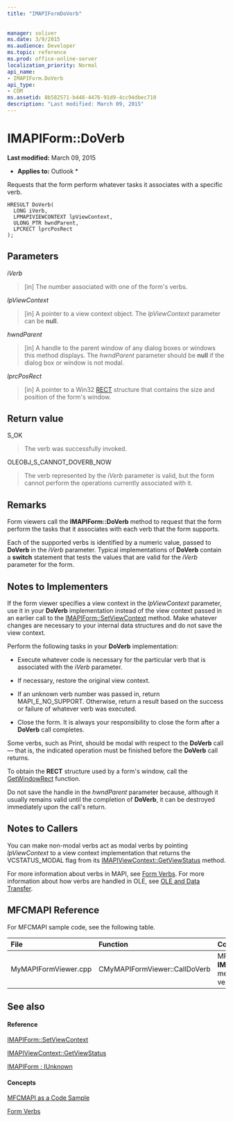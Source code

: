```yaml
---
title: "IMAPIFormDoVerb"
 
 
manager: soliver
ms.date: 3/9/2015
ms.audience: Developer
ms.topic: reference
ms.prod: office-online-server
localization_priority: Normal
api_name:
- IMAPIForm.DoVerb
api_type:
- COM
ms.assetid: 8b582571-b448-4476-91d9-4cc94dbec710
description: "Last modified: March 09, 2015"
---
```


# IMAPIForm::DoVerb

 **Last modified:** March 09, 2015 
  
 * **Applies to:** Outlook * 
  
Requests that the form perform whatever tasks it associates with a specific verb.
  
```
HRESULT DoVerb(
  LONG iVerb,
  LPMAPIVIEWCONTEXT lpViewContext,
  ULONG_PTR hwndParent,
  LPCRECT lprcPosRect
);
```

## Parameters

 _iVerb_
  
> [in] The number associated with one of the form's verbs.
    
 _lpViewContext_
  
> [in] A pointer to a view context object. The  _lpViewContext_ parameter can be **null**.
    
 _hwndParent_
  
> [in] A handle to the parent window of any dialog boxes or windows this method displays. The  _hwndParent_ parameter should be **null** if the dialog box or window is not modal. 
    
 _lprcPosRect_
  
> [in] A pointer to a Win32 [RECT](http://msdn.microsoft.com/en-us/library/dd162897%28VS.85%29.aspx) structure that contains the size and position of the form's window. 
    
## Return value

S_OK 
  
> The verb was successfully invoked.
    
OLEOBJ_S_CANNOT_DOVERB_NOW 
  
> The verb represented by the  _iVerb_ parameter is valid, but the form cannot perform the operations currently associated with it. 
    
## Remarks

Form viewers call the **IMAPIForm::DoVerb** method to request that the form perform the tasks that it associates with each verb that the form supports. 
  
Each of the supported verbs is identified by a numeric value, passed to **DoVerb** in the  _iVerb_ parameter. Typical implementations of **DoVerb** contain a **switch** statement that tests the values that are valid for the  _iVerb_ parameter for the form. 
  
## Notes to Implementers

If the form viewer specifies a view context in the  _lpViewContext_ parameter, use it in your **DoVerb** implementation instead of the view context passed in an earlier call to the [IMAPIForm::SetViewContext](imapiform-setviewcontext.md) method. Make whatever changes are necessary to your internal data structures and do not save the view context. 
  
Perform the following tasks in your **DoVerb** implementation: 
  
- Execute whatever code is necessary for the particular verb that is associated with the  _iVerb_ parameter. 
    
- If necessary, restore the original view context.
    
- If an unknown verb number was passed in, return MAPI_E_NO_SUPPORT. Otherwise, return a result based on the success or failure of whatever verb was executed.
    
- Close the form. It is always your responsibility to close the form after a **DoVerb** call completes. 
    
Some verbs, such as Print, should be modal with respect to the **DoVerb** call — that is, the indicated operation must be finished before the **DoVerb** call returns. 
  
To obtain the **RECT** structure used by a form's window, call the [GetWindowRect](http://msdn.microsoft.com/en-us/library/ms633519) function. 
  
Do not save the handle in the  _hwndParent_ parameter because, although it usually remains valid until the completion of **DoVerb**, it can be destroyed immediately upon the call's return.
  
## Notes to Callers

You can make non-modal verbs act as modal verbs by pointing  _lpViewContext_ to a view context implementation that returns the VCSTATUS_MODAL flag from its [IMAPIViewContext::GetViewStatus](imapiviewcontext-getviewstatus.md) method. 
  
For more information about verbs in MAPI, see [Form Verbs](form-verbs.md). For more information about how verbs are handled in OLE, see [OLE and Data Transfer](http://msdn.microsoft.com/en-us/library/ms693425%28VS.85%29.aspx).
  
## MFCMAPI Reference

For MFCMAPI sample code, see the following table.
  
|**File**|**Function**|**Comment**|
|:-----|:-----|:-----|
|MyMAPIFormViewer.cpp  <br/> |CMyMAPIFormViewer::CallDoVerb  <br/> |MFCMAPI uses the **IMAPIForm::DoVerb** method to invoke a verb on a form.  <br/> |
   
## See also

#### Reference

[IMAPIForm::SetViewContext](imapiform-setviewcontext.md)
  
[IMAPIViewContext::GetViewStatus](imapiviewcontext-getviewstatus.md)
  
[IMAPIForm : IUnknown](imapiformiunknown.md)
#### Concepts

[MFCMAPI as a Code Sample](mfcmapi-as-a-code-sample.md)
  
[Form Verbs](form-verbs.md)


